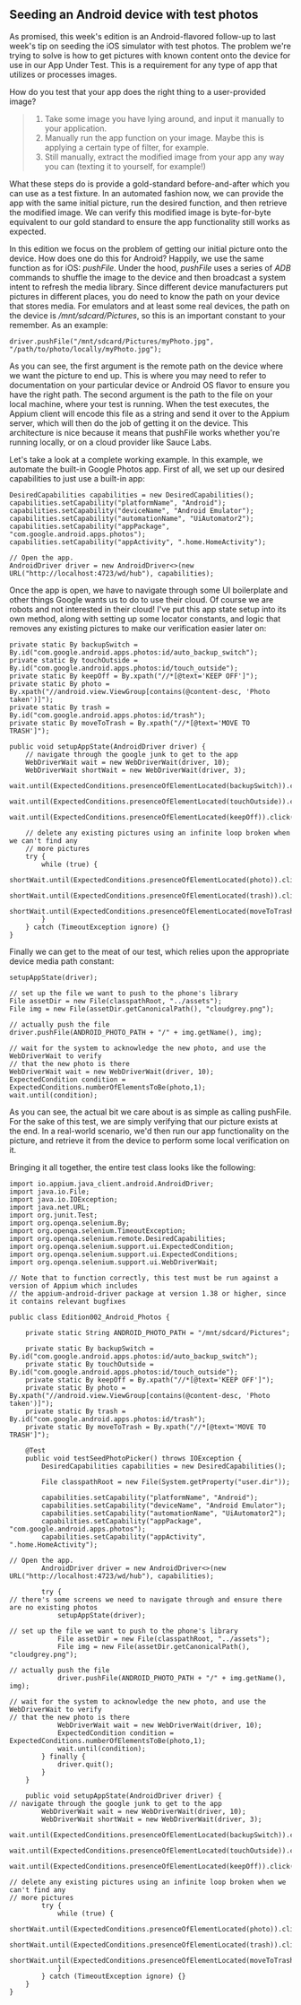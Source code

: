 ## Seeding an Android device with test photos

As promised, this week's edition is an Android-flavored follow-up to last week's tip on seeding the iOS simulator with test photos. The problem we're trying to solve is how to get pictures with known content onto the device for use in our App Under Test. This is a requirement for any type of app that utilizes or processes images.

How do you test that your app does the right thing to a user-provided image?
> 1. Take some image you have lying around, and input it manually to your application.
> 2. Manually run the app function on your image. Maybe this is applying a certain type of filter, for example.
> 3. Still manually, extract the modified image from your app any way you can (texting it to yourself, for example!)

What these steps do is provide a gold-standard before-and-after which you can use as a test fixture. In an automated fashion now, we can provide the app with the same initial picture, run the desired function, and then retrieve the modified image. We can verify this modified image is byte-for-byte equivalent to our gold standard to ensure the app functionality still works as expected.

In this edition we focus on the problem of getting our initial picture onto the device. How does one do this for Android? Happily, we use the same function as for iOS: *pushFile*. Under the hood, *pushFile* uses a series of *ADB* commands to shuffle the image to the device and then broadcast a system intent to refresh the media library. Since different device manufacturers put pictures in different places, you do need to know the path on your device that stores media. For emulators and at least some real devices, the path on the device is */mnt/sdcard/Pictures*, so this is an important constant to your remember. As an example:
```
driver.pushFile("/mnt/sdcard/Pictures/myPhoto.jpg", "/path/to/photo/locally/myPhoto.jpg");
```

As you can see, the first argument is the remote path on the device where we want the picture to end up. This is where you may need to refer to documentation on your particular device or Android OS flavor to ensure you have the right path. The second argument is the path to the file on your local machine, where your test is running. When the test executes, the Appium client will encode this file as a string and send it over to the Appium server, which will then do the job of getting it on the device. This architecture is nice because it means that pushFile works whether you're running locally, or on a cloud provider like Sauce Labs.

Let's take a look at a complete working example. In this example, we automate the built-in Google Photos app. First of all, we set up our desired capabilities to just use a built-in app:
```
DesiredCapabilities capabilities = new DesiredCapabilities();
capabilities.setCapability("platformName", "Android");
capabilities.setCapability("deviceName", "Android Emulator");
capabilities.setCapability("automationName", "UiAutomator2");
capabilities.setCapability("appPackage", "com.google.android.apps.photos");
capabilities.setCapability("appActivity", ".home.HomeActivity");

// Open the app.
AndroidDriver driver = new AndroidDriver<>(new URL("http://localhost:4723/wd/hub"), capabilities);
```

Once the app is open, we have to navigate through some UI boilerplate and other things Google wants us to do to use their cloud. Of course we are robots and not interested in their cloud! I've put this app state setup into its own method, along with setting up some locator constants, and logic that removes any existing pictures to make our verification easier later on:
```
private static By backupSwitch = By.id("com.google.android.apps.photos:id/auto_backup_switch");
private static By touchOutside = By.id("com.google.android.apps.photos:id/touch_outside");
private static By keepOff = By.xpath("//*[@text='KEEP OFF']");
private static By photo = By.xpath("//android.view.ViewGroup[contains(@content-desc, 'Photo taken')]");
private static By trash = By.id("com.google.android.apps.photos:id/trash");
private static By moveToTrash = By.xpath("//*[@text='MOVE TO TRASH']");

public void setupAppState(AndroidDriver driver) {
    // navigate through the google junk to get to the app
    WebDriverWait wait = new WebDriverWait(driver, 10);
    WebDriverWait shortWait = new WebDriverWait(driver, 3);
    wait.until(ExpectedConditions.presenceOfElementLocated(backupSwitch)).click();
    wait.until(ExpectedConditions.presenceOfElementLocated(touchOutside)).click();
    wait.until(ExpectedConditions.presenceOfElementLocated(keepOff)).click();

    // delete any existing pictures using an infinite loop broken when we can't find any
    // more pictures
    try {
        while (true) {
            shortWait.until(ExpectedConditions.presenceOfElementLocated(photo)).click();
            shortWait.until(ExpectedConditions.presenceOfElementLocated(trash)).click();
            shortWait.until(ExpectedConditions.presenceOfElementLocated(moveToTrash)).click();
        }
    } catch (TimeoutException ignore) {}
}
```

Finally we can get to the meat of our test, which relies upon the appropriate device media path constant:
```
setupAppState(driver);

// set up the file we want to push to the phone's library
File assetDir = new File(classpathRoot, "../assets");
File img = new File(assetDir.getCanonicalPath(), "cloudgrey.png");

// actually push the file
driver.pushFile(ANDROID_PHOTO_PATH + "/" + img.getName(), img);

// wait for the system to acknowledge the new photo, and use the WebDriverWait to verify
// that the new photo is there
WebDriverWait wait = new WebDriverWait(driver, 10);
ExpectedCondition condition = ExpectedConditions.numberOfElementsToBe(photo,1);
wait.until(condition);
```

As you can see, the actual bit we care about is as simple as calling pushFile. For the sake of this test, we are simply verifying that our picture exists at the end. In a real-world scenario, we'd then run our app functionality on the picture, and retrieve it from the device to perform some local verification on it.

Bringing it all together, the entire test class looks like the following:
```
import io.appium.java_client.android.AndroidDriver;
import java.io.File;
import java.io.IOException;
import java.net.URL;
import org.junit.Test;
import org.openqa.selenium.By;
import org.openqa.selenium.TimeoutException;
import org.openqa.selenium.remote.DesiredCapabilities;
import org.openqa.selenium.support.ui.ExpectedCondition;
import org.openqa.selenium.support.ui.ExpectedConditions;
import org.openqa.selenium.support.ui.WebDriverWait;

// Note that to function correctly, this test must be run against a version of Appium which includes
// the appium-android-driver package at version 1.38 or higher, since it contains relevant bugfixes

public class Edition002_Android_Photos {

    private static String ANDROID_PHOTO_PATH = "/mnt/sdcard/Pictures";

    private static By backupSwitch = By.id("com.google.android.apps.photos:id/auto_backup_switch");
    private static By touchOutside = By.id("com.google.android.apps.photos:id/touch_outside");
    private static By keepOff = By.xpath("//*[@text='KEEP OFF']");
    private static By photo = By.xpath("//android.view.ViewGroup[contains(@content-desc, 'Photo taken')]");
    private static By trash = By.id("com.google.android.apps.photos:id/trash");
    private static By moveToTrash = By.xpath("//*[@text='MOVE TO TRASH']");

    @Test
    public void testSeedPhotoPicker() throws IOException {
        DesiredCapabilities capabilities = new DesiredCapabilities();

        File classpathRoot = new File(System.getProperty("user.dir"));

        capabilities.setCapability("platformName", "Android");
        capabilities.setCapability("deviceName", "Android Emulator");
        capabilities.setCapability("automationName", "UiAutomator2");
        capabilities.setCapability("appPackage", "com.google.android.apps.photos");
        capabilities.setCapability("appActivity", ".home.HomeActivity");

// Open the app.
        AndroidDriver driver = new AndroidDriver<>(new URL("http://localhost:4723/wd/hub"), capabilities);

        try {
// there's some screens we need to navigate through and ensure there are no existing photos
            setupAppState(driver);

// set up the file we want to push to the phone's library
            File assetDir = new File(classpathRoot, "../assets");
            File img = new File(assetDir.getCanonicalPath(), "cloudgrey.png");

// actually push the file
            driver.pushFile(ANDROID_PHOTO_PATH + "/" + img.getName(), img);

// wait for the system to acknowledge the new photo, and use the WebDriverWait to verify
// that the new photo is there
            WebDriverWait wait = new WebDriverWait(driver, 10);
            ExpectedCondition condition = ExpectedConditions.numberOfElementsToBe(photo,1);
            wait.until(condition);
        } finally {
            driver.quit();
        }
    }

    public void setupAppState(AndroidDriver driver) {
// navigate through the google junk to get to the app
        WebDriverWait wait = new WebDriverWait(driver, 10);
        WebDriverWait shortWait = new WebDriverWait(driver, 3);
        wait.until(ExpectedConditions.presenceOfElementLocated(backupSwitch)).click();
        wait.until(ExpectedConditions.presenceOfElementLocated(touchOutside)).click();
        wait.until(ExpectedConditions.presenceOfElementLocated(keepOff)).click();

// delete any existing pictures using an infinite loop broken when we can't find any
// more pictures
        try {
            while (true) {
                shortWait.until(ExpectedConditions.presenceOfElementLocated(photo)).click();
                shortWait.until(ExpectedConditions.presenceOfElementLocated(trash)).click();
                shortWait.until(ExpectedConditions.presenceOfElementLocated(moveToTrash)).click();
            }
        } catch (TimeoutException ignore) {}
    }
}
```

